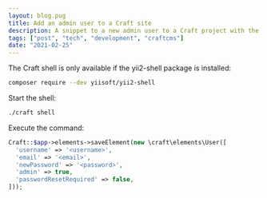 ```yaml
---
layout: blog.pug
title: Add an admin user to a Craft site
description: A snippet to a new admin user to a Craft project with the Craft shell
tags: ["post", "tech", "development", "craftcms"]
date: "2021-02-25"
---
```


The Craft shell is only available if the yii2-shell package is installed:

```bash
composer require --dev yiisoft/yii2-shell
```

Start the shell:

```bash
./craft shell
```

Execute the command:

```php
Craft::$app->elements->saveElement(new \craft\elements\User([
  'username' => '<username>',
  'email' => '<email>',
  'newPassword' => '<password>',
  'admin' => true,
  'passwordResetRequired' => false,
]));
```

